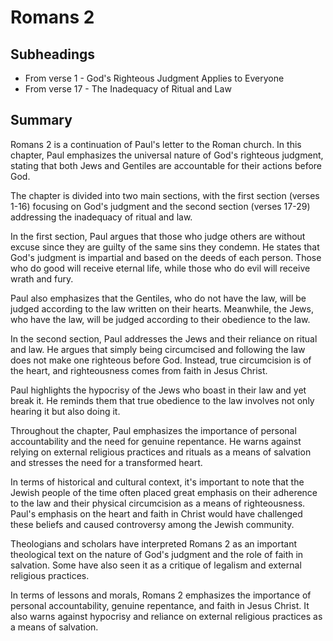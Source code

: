 # Romans 2

## Subheadings

* From verse 1 - God's Righteous Judgment Applies to Everyone
* From verse 17 - The Inadequacy of Ritual and Law

## Summary

Romans 2 is a continuation of Paul's letter to the Roman church. In this chapter, Paul emphasizes the universal nature of God's righteous judgment, stating that both Jews and Gentiles are accountable for their actions before God.

The chapter is divided into two main sections, with the first section (verses 1-16) focusing on God's judgment and the second section (verses 17-29) addressing the inadequacy of ritual and law.

In the first section, Paul argues that those who judge others are without excuse since they are guilty of the same sins they condemn. He states that God's judgment is impartial and based on the deeds of each person. Those who do good will receive eternal life, while those who do evil will receive wrath and fury.

Paul also emphasizes that the Gentiles, who do not have the law, will be judged according to the law written on their hearts. Meanwhile, the Jews, who have the law, will be judged according to their obedience to the law.

In the second section, Paul addresses the Jews and their reliance on ritual and law. He argues that simply being circumcised and following the law does not make one righteous before God. Instead, true circumcision is of the heart, and righteousness comes from faith in Jesus Christ.

Paul highlights the hypocrisy of the Jews who boast in their law and yet break it. He reminds them that true obedience to the law involves not only hearing it but also doing it.

Throughout the chapter, Paul emphasizes the importance of personal accountability and the need for genuine repentance. He warns against relying on external religious practices and rituals as a means of salvation and stresses the need for a transformed heart.

In terms of historical and cultural context, it's important to note that the Jewish people of the time often placed great emphasis on their adherence to the law and their physical circumcision as a means of righteousness. Paul's emphasis on the heart and faith in Christ would have challenged these beliefs and caused controversy among the Jewish community.

Theologians and scholars have interpreted Romans 2 as an important theological text on the nature of God's judgment and the role of faith in salvation. Some have also seen it as a critique of legalism and external religious practices.

In terms of lessons and morals, Romans 2 emphasizes the importance of personal accountability, genuine repentance, and faith in Jesus Christ. It also warns against hypocrisy and reliance on external religious practices as a means of salvation.